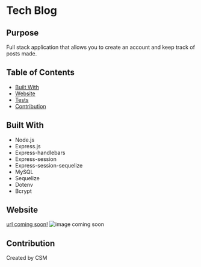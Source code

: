 # Tech Blog
## Purpose
Full stack application that allows you to create an account and keep track of posts made. 
## Table of Contents
- [Built With](#built-with)
- [Website](#website)
- [Tests](#tests)
- [Contribution](#contribution)
## Built With
- Node.js
- Express.js
- Express-handlebars
- Express-session
- Express-session-sequelize
- MySQL
- Sequelize
- Dotenv
- Bcrypt
## Website
[url coming soon!](url)
![image coming soon](img)
## Contribution
Created by CSM